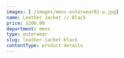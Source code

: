 ```yaml
---
images: [./images/mens-outerwear02-a.jpg]
name: Leather Jacket // Black
price: $200.00
department: mens
type: outerwear
slug: leather-jacket-black
contentType: product details
---
```

